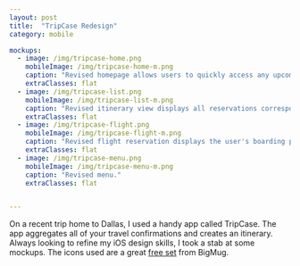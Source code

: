```yaml
---
layout: post
title:  "TripCase Redesign"
category: mobile

mockups:
  - image: /img/tripcase-home.png
    mobileImage: /img/tripcase-home-m.png
    caption: "Revised homepage allows users to quickly access any upcoming trips."
    extraClasses: flat
  - image: /img/tripcase-list.png
    mobileImage: /img/tripcase-list-m.png
    caption: "Revised itinerary view displays all reservations corresponding to a particular trip."
    extraClasses: flat
  - image: /img/tripcase-flight.png
    mobileImage: /img/tripcase-flight-m.png
    caption: "Revised flight reservation displays the user's boarding pass and all other relevant information."
    extraClasses: flat
  - image: /img/tripcase-menu.png
    mobileImage: /img/tripcase-menu-m.png
    caption: "Revised menu."
    extraClasses: flat


---
```

On a recent trip home to Dallas, I used a handy app called TripCase. The app aggregates all of your travel confirmations and creates an itinerary.
Always looking to refine my iOS design skills, I took a stab at some mockups. The icons used are a great [free set](https://dribbble.com/shots/1634821-440-Free-Icons) from BigMug.
